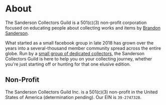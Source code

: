 # About

The Sanderson Collectors Guild is a 501(c)(3) non-profit corporation focused on educating people about collecting works and items by [Brandon Sanderson](https://brandonsanderson.com).

What started as a small facebook group in late 2018 has grown over the years into a several-thousand member community spread across the entire globe. Run by a [small group of dedicated collectors](/board), the Sanderson Collectors Guild is here to help you on your collecting journey, whether you're just starting off or hunting for that one elusive edition.

## Non-Profit

The Sanderson Collectors Guild Inc. is a 501(c)(3) non-profit in the United States of America (determination pending). Our EIN is `39-2747328`.

